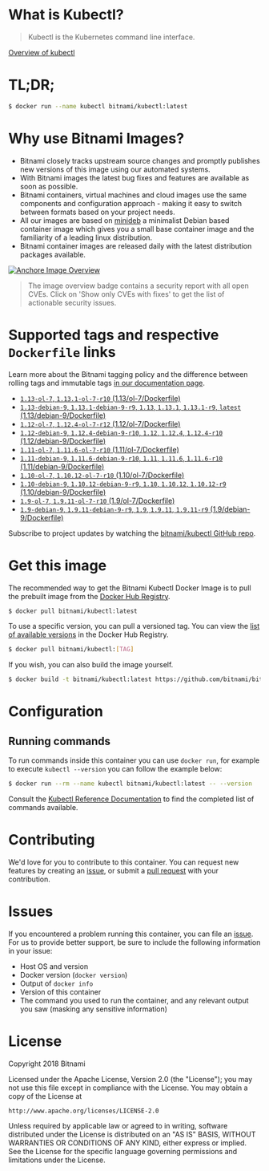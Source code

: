 
# What is Kubectl?

> Kubectl is the Kubernetes command line interface.

[Overview of kubectl](https://kubernetes.io/docs/reference/kubectl/overview/)

# TL;DR;

```bash
$ docker run --name kubectl bitnami/kubectl:latest
```

# Why use Bitnami Images?

* Bitnami closely tracks upstream source changes and promptly publishes new versions of this image using our automated systems.
* With Bitnami images the latest bug fixes and features are available as soon as possible.
* Bitnami containers, virtual machines and cloud images use the same components and configuration approach - making it easy to switch between formats based on your project needs.
* All our images are based on [minideb](https://github.com/bitnami/minideb) a minimalist Debian based container image which gives you a small base container image and the familiarity of a leading linux distribution.
* Bitnami container images are released daily with the latest distribution packages available.

[![Anchore Image Overview](https://anchore.io/service/badges/image/d78d91421e4ccd244f2d91414ea8261cca8468562ae55ab5d184a3739a3cebc5)](https://anchore.io/image/dockerhub/bitnami%2Fkubectl%3Alatest#security)

> The image overview badge contains a security report with all open CVEs. Click on 'Show only CVEs with fixes' to get the list of actionable security issues.

# Supported tags and respective `Dockerfile` links

Learn more about the Bitnami tagging policy and the difference between rolling tags and immutable tags [in our documentation page](https://docs.bitnami.com/containers/how-to/understand-rolling-tags-containers/).


* [`1.13-ol-7`, `1.13.1-ol-7-r10` (1.13/ol-7/Dockerfile)](https://github.com/bitnami/bitnami-docker-kubectl/blob/1.13.1-ol-7-r10/1.13/ol-7/Dockerfile)
* [`1.13-debian-9`, `1.13.1-debian-9-r9`, `1.13`, `1.13.1`, `1.13.1-r9`, `latest` (1.13/debian-9/Dockerfile)](https://github.com/bitnami/bitnami-docker-kubectl/blob/1.13.1-debian-9-r9/1.13/debian-9/Dockerfile)
* [`1.12-ol-7`, `1.12.4-ol-7-r12` (1.12/ol-7/Dockerfile)](https://github.com/bitnami/bitnami-docker-kubectl/blob/1.12.4-ol-7-r12/1.12/ol-7/Dockerfile)
* [`1.12-debian-9`, `1.12.4-debian-9-r10`, `1.12`, `1.12.4`, `1.12.4-r10` (1.12/debian-9/Dockerfile)](https://github.com/bitnami/bitnami-docker-kubectl/blob/1.12.4-debian-9-r10/1.12/debian-9/Dockerfile)
* [`1.11-ol-7`, `1.11.6-ol-7-r10` (1.11/ol-7/Dockerfile)](https://github.com/bitnami/bitnami-docker-kubectl/blob/1.11.6-ol-7-r10/1.11/ol-7/Dockerfile)
* [`1.11-debian-9`, `1.11.6-debian-9-r10`, `1.11`, `1.11.6`, `1.11.6-r10` (1.11/debian-9/Dockerfile)](https://github.com/bitnami/bitnami-docker-kubectl/blob/1.11.6-debian-9-r10/1.11/debian-9/Dockerfile)
* [`1.10-ol-7`, `1.10.12-ol-7-r10` (1.10/ol-7/Dockerfile)](https://github.com/bitnami/bitnami-docker-kubectl/blob/1.10.12-ol-7-r10/1.10/ol-7/Dockerfile)
* [`1.10-debian-9`, `1.10.12-debian-9-r9`, `1.10`, `1.10.12`, `1.10.12-r9` (1.10/debian-9/Dockerfile)](https://github.com/bitnami/bitnami-docker-kubectl/blob/1.10.12-debian-9-r9/1.10/debian-9/Dockerfile)
* [`1.9-ol-7`, `1.9.11-ol-7-r10` (1.9/ol-7/Dockerfile)](https://github.com/bitnami/bitnami-docker-kubectl/blob/1.9.11-ol-7-r10/1.9/ol-7/Dockerfile)
* [`1.9-debian-9`, `1.9.11-debian-9-r9`, `1.9`, `1.9.11`, `1.9.11-r9` (1.9/debian-9/Dockerfile)](https://github.com/bitnami/bitnami-docker-kubectl/blob/1.9.11-debian-9-r9/1.9/debian-9/Dockerfile)

Subscribe to project updates by watching the [bitnami/kubectl GitHub repo](https://github.com/bitnami/bitnami-docker-kubectl).

# Get this image

The recommended way to get the Bitnami Kubectl Docker Image is to pull the prebuilt image from the [Docker Hub Registry](https://hub.docker.com/r/bitnami/kubectl).

```bash
$ docker pull bitnami/kubectl:latest
```

To use a specific version, you can pull a versioned tag. You can view the [list of available versions](https://hub.docker.com/r/bitnami/kubectl/tags/) in the Docker Hub Registry.

```bash
$ docker pull bitnami/kubectl:[TAG]
```

If you wish, you can also build the image yourself.

```bash
$ docker build -t bitnami/kubectl:latest https://github.com/bitnami/bitnami-docker-kubectl.git
```

# Configuration

## Running commands

To run commands inside this container you can use `docker run`, for example to execute `kubectl --version` you can follow the example below:

```bash
$ docker run --rm --name kubectl bitnami/kubectl:latest -- --version
```

Consult the [Kubectl Reference Documentation](https://kubernetes.io/docs/reference/generated/kubectl/kubectl-commands) to find the completed list of commands available.

# Contributing

We'd love for you to contribute to this container. You can request new features by creating an [issue](https://github.com/bitnami/bitnami-docker-kubectl/issues), or submit a [pull request](https://github.com/bitnami/bitnami-docker-kubectl/pulls) with your contribution.

# Issues

If you encountered a problem running this container, you can file an [issue](https://github.com/bitnami/bitnami-docker-kubectl/issues). For us to provide better support, be sure to include the following information in your issue:

- Host OS and version
- Docker version (`docker version`)
- Output of `docker info`
- Version of this container
- The command you used to run the container, and any relevant output you saw (masking any sensitive information)

# License

Copyright 2018 Bitnami

Licensed under the Apache License, Version 2.0 (the "License");
you may not use this file except in compliance with the License.
You may obtain a copy of the License at

    http://www.apache.org/licenses/LICENSE-2.0

Unless required by applicable law or agreed to in writing, software
distributed under the License is distributed on an "AS IS" BASIS,
WITHOUT WARRANTIES OR CONDITIONS OF ANY KIND, either express or implied.
See the License for the specific language governing permissions and
limitations under the License.
